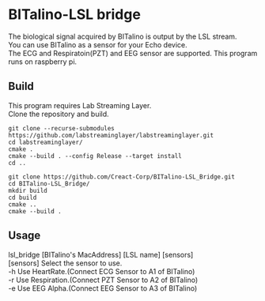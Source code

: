 # BITalino-LSL bridge

The biological signal acquired by BITalino is output by the LSL stream.  
You can use BITalino as a sensor for your Echo device.  
The ECG and Respiratoin(PZT) and EEG sensor are supported.
This program runs on raspberry pi.  

## Build
This program requires Lab Streaming Layer.  
Clone the repository and build.  
```
git clone --recurse-submodules https://github.com/labstreaminglayer/labstreaminglayer.git
cd labstreaminglayer/
cmake .
cmake --build . --config Release --target install
cd ..

git clone https://github.com/Creact-Corp/BITalino-LSL_Bridge.git
cd BITalino-LSL_Bridge/
mkdir build
cd build
cmake ..
cmake --build .
```

## Usage
lsl_bridge [BITalino's MacAddress] [LSL name] [sensors]  
	[sensors] Select the sensor to use.  
		-h  Use HeartRate.(Connect ECG Sensor to A1 of BITalino)  
		-r  Use Respiration.(Connect PZT Sensor to A2 of BITalino)  
		-e  Use EEG Alpha.(Connect EEG Sensor to A3 of BITalino)  
